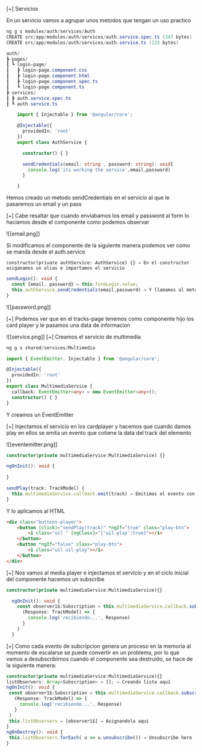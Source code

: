 [+] Servicios

En un servicio vamos a agrupar unos metodos que tengan un uso practico

```powershell
ng g s modules/auth/services/Auth                                                                                                                                                          
CREATE src/app/modules/auth/services/auth.service.spec.ts (347 bytes)
CREATE src/app/modules/auth/services/auth.service.ts (133 bytes)
```

```powershell
auth/
┣ pages/
┃ ┗ login-page/
┃   ┣ login-page.component.css
┃   ┣ login-page.component.html
┃   ┣ login-page.component.spec.ts
┃   ┗ login-page.component.ts
┣ services/
┃ ┣ auth.service.spec.ts
┃ ┗ auth.service.ts

```
```ts
	import { Injectable } from '@angular/core';

	@Injectable({
	  providedIn: 'root'
	})
	export class AuthService {

	  constructor() { }

	  sendCredentials(email: string , password: string): void{
		console.log('its working the service',email,password)
	  }

	}
```
	
Hemos creado un metodo sendCredentials en el servicio al que le pasaremos un email y un pass

[+] Cabe resaltar que cuando enviabamos los email y password al form lo haciamos desde el componente como podemos observar

![[email.png]]

Si modificamos el componente de la siguiente manera podemos ver como se manda desde el auth.service


	constructor(private authService: AuthService) {} ⇒ En el constructor asiganamos un alias e importamos el servicio

  ```ts hl:3
sendLogin(): void {
	const {email, password} = this.formLogin.value;
	this.authService.sendCredentials(email,password) ⇒ Y llamamos al metodo aqui
  }
```

![[password.png]]

[+] Podemos ver que en el tracks-page tenemos como componente hijo los card player y le pasamos una data de informacion

![[service.png]]
[+] Creamos el servicio de multimedia

```powershell
ng g s shared/services/Multimedia
```

```ts
import { EventEmitter, Injectable } from '@angular/core';

@Injectable({
  providedIn: 'root'
})
export class MultimediaService {
  callback: EventEmitter<any> = new EventEmitter<any>();
  constructor() { }
}
```

Y creamos un EventEmitter 

[+] Injectamos el servicio en los cardplayer y hacemos que cuando damos play en ellos se emita un evento que cotiene la data del track del elemento

![[eventemitter.png]]

```ts hl:8
constructor(private multimediaService:MultimediaService) {}

ngOnInit(): void {
  
}

sendPlay(track: TrackModel) {
  this.multimediaService.callback.emit(track) ⇒ Emitimos el evento con esta funcion y esperariamos un data de un TrackModel
}
```

Y lo aplicamos al HTML

        
```html hl:click
<div class="buttons-player">
	<button (click)="sendPlay(track)" *ngIf="true" class="play-btn">
		<i class="uil " [ngClass]="{'uil-play':true}"></i>
	</button>
	<button *ngIf="false" class="play-btn">
		<i class="uil uil-play"></i>
	</button>
</div>
```

[+] Nos vamos al media player e injectamos el servicio y en el ciclo inicial del componente hacemos un subscribe

```ts
constructor(private multimediaService:MultimediaService){}

  ngOnInit(): void {
    const observer1$:Subscription = this.multimediaService.callback.subscribe( ⇒ Subscribe here
      (Response: TrackModel) => {
        console.log('recibiendo...', Response)
      }
    )
  }
```
[+] Como cada evento de subcripcion genera un proceso en la memoria al momento de escalarse se puede convertir en un problema, por lo que vamos a desubscribirnos cuando el componente sea destruido, se hace de la siguiente manera:



   ```ts hl:2,9,12
constructor(private multimediaService:MultimediaService){}
  listObservers: Array<Subscription> = []; ⇒ Creando lista aquí
  ngOnInit(): void {
    const observer1$:Subscription = this.multimediaService.callback.subscribe(
      (Response: TrackModel) => {
        console.log('recibiendo...', Response)
      }
    )
    this.listObservers = [observer1$] ⇒ Asignandola aqui
  }
  ngOnDestroy(): void {
    this.listObservers.forEach( u => u.unsubscribe()) ⇒ Unsubscribe here
  }
```

